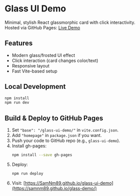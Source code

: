 # Glass UI Demo

Minimal, stylish React glassmorphic card with click interactivity.  
Hosted via GitHub Pages: [Live Demo](https://samnm89.github.io/glass-demo/)

## Features

- Modern glass/frosted UI effect
- Click interaction (card changes color/text)
- Responsive layout
- Fast Vite-based setup

## Local Development

```sh
npm install
npm run dev
```

## Build & Deploy to GitHub Pages

1. Set `"base": "/glass-ui-demo/"` in `vite.config.json`.
2. Add `"homepage"` in `package.json` if you want.
3. Push your code to GitHub repo (e.g., `glass-ui-demo`).
4. Install gh-pages:
   ```sh
   npm install --save gh-pages
   ```
5. Deploy:
   ```sh
   npm run deploy
   ```
6. Visit: [https://SamNm89.github.io/glass-ui-demo](https://samnm89.github.io/glass-demo/)
